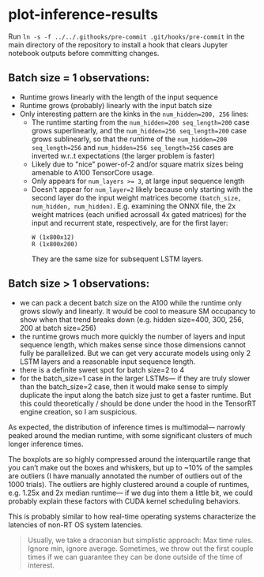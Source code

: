 # plot-inference-results

Run `ln -s -f ../../.githooks/pre-commit .git/hooks/pre-commit` in the main directory of
the repository to install a hook that clears Jupyter notebook outputs before committing
changes.


## Batch size = 1 observations:
- Runtime grows linearly with the length of the input sequence
- Runtime grows (probably) linearly with the input batch size
- Only interesting pattern are the kinks in the `num_hidden=200, 256` lines:
  - The runtime starting from the `num_hidden=200 seq_length=200` case grows superlinearly, and the `num_hidden=256 seq_length=200` case grows sublinearly, so that the runtime of the `num_hidden=200 seq_length=256` and `num_hidden=256 seq_length=256` cases are inverted w.r..t expectations (the larger problem is faster)
  - Likely due to "nice" power-of-2 and/or square matrix sizes being amenable to A100 TensorCore usage. 
  - Only appears for `num_layers >= 3`, at large input sequence length
  - Doesn't appear for `num_layer=2` likely because only starting with the second layer do the input weight matrices become `(batch_size, num_hidden, num_hidden)`. E.g. examining the ONNX file, the 2x weight matrices (each unified acrossall 4x gated matrices) for the input and recurrent state, respectively, are for the first layer:
    ```
    W (1x800x12)
    R (1x800x200)
    ```
    They are the same size for subsequent LSTM layers.


## Batch size > 1 observations:
- we can pack a decent batch size on the A100 while the runtime only grows slowly and linearly. It would be cool to measure SM occupancy to show when that trend breaks down (e.g. hidden size=400, 300, 256, 200 at batch size=256)
- the runtime grows much more quickly the number of layers and input sequence length, which makes sense since those dimensions cannot fully be parallelized. But we can get very accurate models using only 2 LSTM layers and a reasonable input sequence length. 
-  there is a definite sweet spot for batch size=2 to 4
-  for the batch_size=1 case in the larger LSTMs— if they are truly slower than the batch_size=2 case, then it would make sense to simply duplicate the input along the batch size just to get a faster runtime. But this could theoretically / should be done under the hood in the TensorRT engine creation, so I am suspicious. 


As expected, the distribution of inference times is multimodal— narrowly peaked around the median runtime, with some significant clusters of much longer inference times. 

The boxplots are so highly compressed around the interquartile range that you can’t make out the boxes and whiskers, but up to ~10% of the samples are outliers (I have manually annotated the number of outliers out of the 1000 trials). The outliers are highly clustered around a couple of runtimes, e.g. 1.25x and 2x median runtime— if we dug into them a little bit, we could probably explain these factors with CUDA kernel scheduling behaviors. 

This is probably similar to how real-time operating systems characterize the latencies of non-RT OS system latencies. 
> Usually, we take a draconian but simplistic approach: Max time rules. Ignore min, ignore average.
> Sometimes, we throw out the first couple times if we can guarantee they can be done outside of the time of interest.
